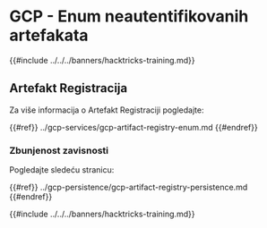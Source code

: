 # GCP - Enum neautentifikovanih artefakata

{{#include ../../../banners/hacktricks-training.md}}

## Artefakt Registracija

Za više informacija o Artefakt Registraciji pogledajte:

{{#ref}}
../gcp-services/gcp-artifact-registry-enum.md
{{#endref}}

### Zbunjenost zavisnosti

Pogledajte sledeću stranicu:

{{#ref}}
../gcp-persistence/gcp-artifact-registry-persistence.md
{{#endref}}

{{#include ../../../banners/hacktricks-training.md}}
